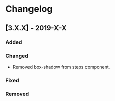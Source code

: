 # Changelog

## [3.X.X] - 2019-X-X

### Added

### Changed

- Removed box-shadow from steps component.

### Fixed

### Removed
